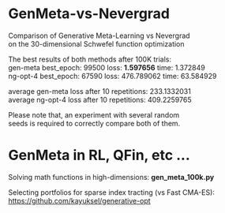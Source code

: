 # GenMeta-vs-Nevergrad
Comparison of Generative Meta-Learning vs Nevergrad  
on the 30-dimensional Schwefel function optimization

The best results of both methods after 100K trials:  
gen-meta best_epoch: 99500 loss: **1.597656** time: 1.372849  
ng-opt-4 best_epoch: 67590 loss: 476.789062 time: 63.584929 

average gen-meta loss after 10 repetitions: 233.1332031  
average ng-opt-4 loss after 10 repetitions: 409.2259765

Please note that, an experiment with several random  
seeds is required to correctly compare both of them.

# GenMeta in RL, QFin, etc ...

Solving math functions in high-dimensions: **gen_meta_100k.py**  

Selecting portfolios for sparse index tracting (vs Fast CMA-ES):  
https://github.com/kayuksel/generative-opt
